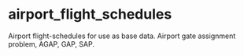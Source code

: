 # airport_flight_schedules
Airport flight-schedules for use as base data. Airport gate assignment problem, AGAP, GAP, SAP.
